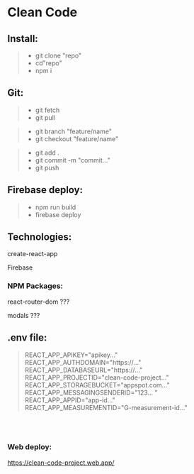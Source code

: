 # Clean Code

## Install:

> - git clone "repo"
> - cd"repo"
> - npm i

## Git:

> - git fetch
> - git pull

> - git branch "feature/name"
> - git checkout "feature/name"

> - git add .
> - git commit -m "commit..."
> - git push

## Firebase deploy:

> - npm run build
> - firebase deploy

## Technologies:

create-react-app

Firebase

### NPM Packages:

react-router-dom ???

modals ???

## .env file:

> REACT_APP_APIKEY="apikey..." <br />
> REACT_APP_AUTHDOMAIN="https://..." <br />
> REACT_APP_DATABASEURL="https://..." <br />
> REACT_APP_PROJECTID="clean-code-project..." <br />
> REACT_APP_STORAGEBUCKET="appspot.com..." <br />
> REACT_APP_MESSAGINGSENDERID="123... " <br />
> REACT_APP_APPID="app-id..." <br />
> REACT_APP_MEASUREMENTID="G-measurement-id..." <br />

<br />
<br />

### Web deploy:

https://clean-code-project.web.app/
